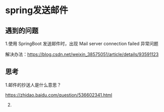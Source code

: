 # spring发送邮件

## 遇到的问题

1.使用 SpringBoot 发送邮件时，出现 Mail server connection failed 异常问题

解决办法：https://blog.csdn.net/weixin_38575051/article/details/93591123

## 思考

1.邮件的抄送人是什么意思？

https://zhidao.baidu.com/question/536602341.html

2.
